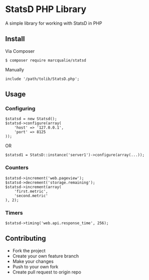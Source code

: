 # StatsD PHP Library

A simple library for working with StatsD in PHP


## Install

Via Composer

    $ composer require marcqualie/statsd

Manually

    include '/path/tolib/StatsD.php';


## Usage

### Configuring

    $statsd = new Statsd();
    $statsd->configure(array(
        'host' => '127.0.0.1',
        'port' => 8125
    ));

OR

    $statsd1 = StatsD::instance('server1')->configure(array(...));


### Counters

    $statsd->increment('web.pageview');
    $statsd->decrement('storage.remaining');
    $statsd->increment(array(
        'first.metric',
        'second.metric'
    ), 2);


### Timers

    $statsd->timing('web.api.response_time', 256);


## Contributing

- Fork the project
- Create your own feature branch
- Make your changes
- Push to your own fork
- Create pull request to origin repo
